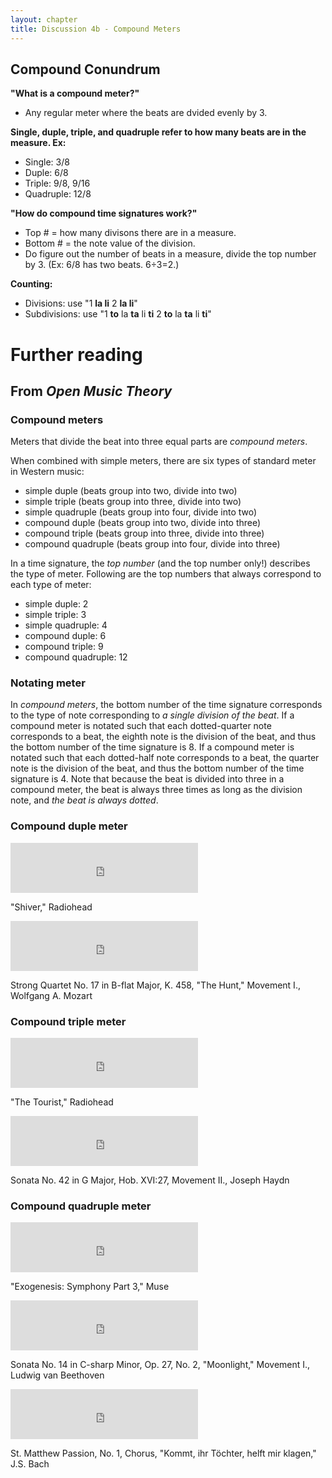 ```yaml
---
layout: chapter
title: Discussion 4b - Compound Meters
---
```


## Compound Conundrum

**"What is a compound meter?"**
- Any regular meter where the beats are dvided evenly by 3. 

**Single, duple, triple, and quadruple refer to how many beats are in the measure. Ex:**
- Single: 3/8
- Duple: 6/8
- Triple: 9/8, 9/16
- Quadruple: 12/8

**"How do compound time signatures work?"**
- Top # = how many divisons there are in a measure.
- Bottom # = the note value of the division.
- Do figure out the number of beats in a measure, divide the top number by 3. (Ex: 6/8 has two beats. 6÷3=2.)

**Counting:**
- Divisions: use "1 **la li** 2 **la li**"
- Subdivisions: use "1 **to** la **ta** li **ti** 2 **to** la **ta** li **ti**"

# Further reading

## From *Open Music Theory*

### Compound meters

Meters that divide the beat into three equal parts are *compound meters*. 

When combined with simple meters, there are six types of standard meter in Western music:

- simple duple (beats group into two, divide into two)
- simple triple (beats group into three, divide into two)
- simple quadruple (beats group into four, divide into two)
- compound duple (beats group into two, divide into three)
- compound triple (beats group into three, divide into three)
- compound quadruple (beats group into four, divide into three)

In a time signature, the *top number* (and the top number only!) describes the type of meter. Following are the top numbers that always correspond to each type of meter:

- simple duple: 2
- simple triple: 3
- simple quadruple: 4
- compound duple: 6
- compound triple: 9
- compound quadruple: 12

### Notating meter

In *compound meters*, the bottom number of the time signature corresponds to the type of note corresponding to *a single division of the beat*. If a compound meter is notated such that each dotted-quarter note corresponds to a beat, the eighth note is the division of the beat, and thus the bottom number of the time signature is 8. If a compound meter is notated such that each dotted-half note corresponds to a beat, the quarter note is the division of the beat, and thus the bottom number of the time signature is 4. Note that because the beat is divided into three in a compound meter, the beat is always three times as long as the division note, and *the beat is always dotted*.

### Compound duple meter

<iframe src="https://embed.spotify.com/?uri=spotify:track:0qksx8mV28lztYIZ1om8ml" width="300" height="80" frameborder="0" allowtransparency="true"></iframe><p class="caption">"Shiver," Radiohead</p>

<iframe src="https://embed.spotify.com/?uri=spotify:track:1w6C2YqIHygosg9OY6v7Wl" width="300" height="80" frameborder="0" allowtransparency="true"></iframe><p class="caption">Strong Quartet No. 17 in B-flat Major, K. 458, "The Hunt," Movement I., Wolfgang A. Mozart</p>


### Compound triple meter

<iframe src="https://embed.spotify.com/?uri=spotify:track:40J9dEDG0unV6LyYOHfMi9" width="300" height="80" frameborder="0" allowtransparency="true"></iframe><p class="caption">"The Tourist," Radiohead</p>

<iframe src="https://embed.spotify.com/?uri=spotify:track:4mu9wgDkwUSbOGvx2iQfFf" width="300" height="80" frameborder="0" allowtransparency="true"></iframe><p class="caption">Sonata No. 42 in G Major, Hob. XVI:27, Movement II., Joseph Haydn</p>


### Compound quadruple meter

<iframe src="https://embed.spotify.com/?uri=spotify:track:76ZDwA8uTyMys4LIS3pBUX" width="300" height="80" frameborder="0" allowtransparency="true"></iframe><p class="caption">"Exogenesis: Symphony Part 3," Muse</p>

<iframe src="https://embed.spotify.com/?uri=spotify:track:70TI9J2rsGIuXyFqVzOswh" width="300" height="80" frameborder="0" allowtransparency="true"></iframe><p class="caption">Sonata No. 14 in C-sharp Minor, Op. 27, No. 2, "Moonlight," Movement I., Ludwig van Beethoven</p>

<iframe src="https://embed.spotify.com/?uri=spotify:track:6M1Eo5wuTl8f5qbpLCuph0" width="300" height="80" frameborder="0" allowtransparency="true"></iframe><p class="caption">St. Matthew Passion, No. 1, Chorus, "Kommt, ihr Töchter, helft mir klagen," J.S. Bach</p>
